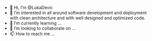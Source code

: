 - 👋 Hi, I’m @LukaDevic
- 👀 I’m interested in all around software development and deployment with clean architecture and with well designed and optimized code.
- 🌱 I’m currently learning ...
- 💞️ I’m looking to collaborate on ...
- 📫 How to reach me ...

<!---
LukaDevic/LukaDevic is a ✨ special ✨ repository because its `README.md` (this file) appears on your GitHub profile.
You can click the Preview link to take a look at your changes.
--->
